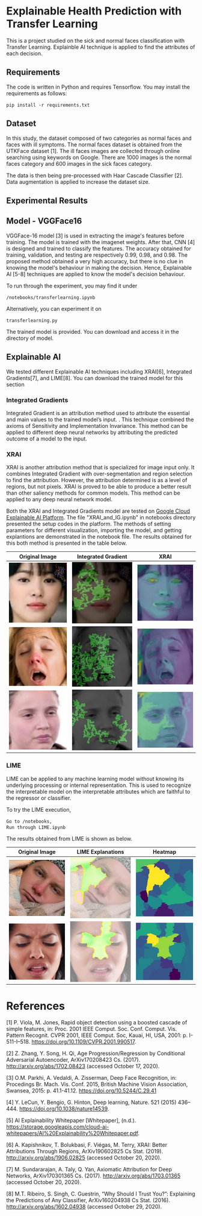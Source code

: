 # Explainable Health Prediction with Transfer Learning
This is a project studied on the sick and normal faces classification with Transfer Learning. Explainble AI technique is applied to find the attributes of each decision.

## Requirements
The code is written in Python and requires Tensorflow. You may install the requirements as follows:
```
pip install -r requirements.txt
```

## Dataset
In this study, the dataset composed of two categories as normal faces and faces with ill symptoms. The normal faces dataset is obtained from the UTKFace dataset [1]. The ill faces images are collected through online searching using keywords on Google. There are 1000 images is the normal faces category and 600 images in the sick faces category.

The data is then being pre-processed with Haar Cascade Classifier [2]. Data augmentation is applied to increase the dataset size.

## Experimental Results

## Model - VGGFace16
VGGFace-16 model [3] is used in extracting the image's features before training. The model is trained with the imagenet weights. After that, CNN [4] is designed and trained to classify the features. The accuracy obtained for training, validation, and testing are respectively 0.99, 0.98, and 0.98. The proposed method obtained a very high accuracy, but there is no clue in knowing the model's behaviour in making the decision. Hence, Explainable AI [5-8] techniques are applied to know the model's decision behaviour.

To run through the experiment, you may find it under 
```
/notebooks/transferlearning.ipynb
```
Alternatively, you can experiment it on 
```
transferlearning.py
```
The trained model is provided. You can download and access it in the directory of model.

## Explainable AI

We tested different Explainable AI techniques including XRAI[6], Integrated Gradients[7], and LIME[8]. You can download the trained model for this section

### Integrated Gradients
Integrated Gradient is an attribution method used to attribute the essential and main values to the trained model’s input. . This technique combined the axioms of Sensitivity and Implementation Invariance. This method can be applied to different deep neural networks by attributing the predicted outcome of a model to the input.

### XRAI 
XRAI is another attribution method that is specialized for image input only. It combines Integrated Gradient with over-segmentation and region selection to find the attribution. However, the attribution determined is as a level of regions, but not pixels. XRAI is proved to be able to produce a better result than other saliency methods for common models. This method can be applied to any deep neural network model. 

Both the XRAI and Integrated Gradients model are tested on [Google Cloud Explainable AI Platform](https://cloud.google.com/explainable-ai). The file "XRAI_and_IG.ipynb" in notebooks directory presented the setup codes in the platform. The methods of setting parameters for different visualization, importing the model, and getting explantions are demonstrated in the notebook file. The results obtained for this both method is presented in the table below. 

|Original Image | Integrated Gradient | XRAI |
|---------------|---------------------|------|
|![alt text](https://github.com/yeefan1999/Explainable-Health-Prediction-with-Transfer-Learning/blob/main/Test/6.jpg "Ori 6")|![alt text](https://github.com/yeefan1999/Explainable-Health-Prediction-with-Transfer-Learning/blob/main/ig_explanations/6_ig.jpg "IG 6")|![alt text](https://github.com/yeefan1999/Explainable-Health-Prediction-with-Transfer-Learning/blob/main/xrai_explanations/6_xrai.jpg "XRAI 6")|
|![alt text](https://github.com/yeefan1999/Explainable-Health-Prediction-with-Transfer-Learning/blob/main/Test/7.jpg "Ori 7")|![alt text](https://github.com/yeefan1999/Explainable-Health-Prediction-with-Transfer-Learning/blob/main/ig_explanations/7_ig.jpg "IG 7")|![alt text](https://github.com/yeefan1999/Explainable-Health-Prediction-with-Transfer-Learning/blob/main/xrai_explanations/7_xrai.jpg "XRAI 7")|
|![alt text](https://github.com/yeefan1999/Explainable-Health-Prediction-with-Transfer-Learning/blob/main/Test/8.jpg "Ori 8")|![alt text](https://github.com/yeefan1999/Explainable-Health-Prediction-with-Transfer-Learning/blob/main/ig_explanations/8_ig.jpg "IG 8")|![alt text](https://github.com/yeefan1999/Explainable-Health-Prediction-with-Transfer-Learning/blob/main/xrai_explanations/8_xrai.jpg "XRAI 8")|

### LIME
LIME can be applied to any machine learning model without knowing its underlying processing or internal representation. This is used to recognize the interpretable model on the interpretable attributes which are faithful to the regressor or classifier. 

To try the LIME execution, 
```
Go to /notebooks,
Run through LIME.ipynb
```

The results obtained from LIME is shown as below. 

|Original Image | LIME Explanations | Heatmap |
|---------------|-------------------|---------|
|![alt text](https://github.com/yeefan1999/Explainable-Health-Prediction-with-Transfer-Learning/blob/main/Test/1.jpg "Ori 1")|![alt text](https://github.com/yeefan1999/Explainable-Health-Prediction-with-Transfer-Learning/blob/main/lime_explanations/1_explained.jpg "Explained 1")|![alt text](https://github.com/yeefan1999/Explainable-Health-Prediction-with-Transfer-Learning/blob/main/lime_explanations/1_heatmap.jpg "Heatmapt 1")|
|![alt text](https://github.com/yeefan1999/Explainable-Health-Prediction-with-Transfer-Learning/blob/main/Test/2.jpg "Ori 2")|![alt text](https://github.com/yeefan1999/Explainable-Health-Prediction-with-Transfer-Learning/blob/main/lime_explanations/2_explained.jpg "Explained 2")|![alt text](https://github.com/yeefan1999/Explainable-Health-Prediction-with-Transfer-Learning/blob/main/lime_explanations/2_heatmap.jpg "Heatmapt 2")|
# References

[1] P. Viola, M. Jones, Rapid object detection using a boosted cascade of simple features, in: Proc. 2001 IEEE Comput. Soc. Conf. Comput. Vis. Pattern Recognit. CVPR 2001, IEEE Comput. Soc, Kauai, HI, USA, 2001: p. I-511-I–518. https://doi.org/10.1109/CVPR.2001.990517.

[2] Z. Zhang, Y. Song, H. Qi, Age Progression/Regression by Conditional Adversarial Autoencoder, ArXiv170208423 Cs. (2017). http://arxiv.org/abs/1702.08423 (accessed October 17, 2020).

[3] O.M. Parkhi, A. Vedaldi, A. Zisserman, Deep Face Recognition, in: Procedings Br. Mach. Vis. Conf. 2015, British Machine Vision Association, Swansea, 2015: p. 41.1-41.12. https://doi.org/10.5244/C.29.41

[4] Y. LeCun, Y. Bengio, G. Hinton, Deep learning, Nature. 521 (2015) 436–444. https://doi.org/10.1038/nature14539.

[5]	AI Explainability Whitepaper [Whitepaper], (n.d.). https://storage.googleapis.com/cloud-ai-whitepapers/AI%20Explainability%20Whitepaper.pdf.

[6]	A. Kapishnikov, T. Bolukbasi, F. Viégas, M. Terry, XRAI: Better Attributions Through Regions, ArXiv190602825 Cs Stat. (2019). http://arxiv.org/abs/1906.02825 (accessed October 20, 2020).

[7]	M. Sundararajan, A. Taly, Q. Yan, Axiomatic Attribution for Deep Networks, ArXiv170301365 Cs. (2017). http://arxiv.org/abs/1703.01365 (accessed October 20, 2020).

[8] M.T. Ribeiro, S. Singh, C. Guestrin, “Why Should I Trust You?”: Explaining the Predictions of Any Classifier, ArXiv160204938 Cs Stat. (2016). http://arxiv.org/abs/1602.04938 (accessed October 29, 2020).
